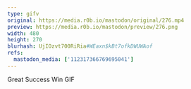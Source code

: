 ```yaml
---
type: gifv
original: https://media.r0b.io/mastodon/original/276.mp4
preview: https://media.r0b.io/mastodon/preview/276.png
width: 480
height: 270
blurhash: UjIOzvt700RiRia#WEaxn$kBt7ofkDWUWAof
refs:
  mastodon_media: ['112317366769695041']
---
```


Great Success Win GIF
